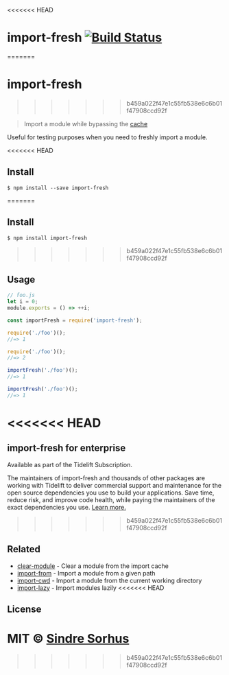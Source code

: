 <<<<<<< HEAD
# import-fresh [![Build Status](https://travis-ci.org/sindresorhus/import-fresh.svg?branch=master)](https://travis-ci.org/sindresorhus/import-fresh)
=======
# import-fresh
>>>>>>> b459a022f47e1c55fb538e6c6b01f47908ccd92f

> Import a module while bypassing the [cache](https://nodejs.org/api/modules.html#modules_caching)

Useful for testing purposes when you need to freshly import a module.

<<<<<<< HEAD

## Install

```
$ npm install --save import-fresh
```


=======
## Install

```
$ npm install import-fresh
```

>>>>>>> b459a022f47e1c55fb538e6c6b01f47908ccd92f
## Usage

```js
// foo.js
let i = 0;
module.exports = () => ++i;
```

```js
const importFresh = require('import-fresh');

require('./foo')();
//=> 1

require('./foo')();
//=> 2

importFresh('./foo')();
//=> 1

importFresh('./foo')();
//=> 1
```

<<<<<<< HEAD
=======
## import-fresh for enterprise

Available as part of the Tidelift Subscription.

The maintainers of import-fresh and thousands of other packages are working with Tidelift to deliver commercial support and maintenance for the open source dependencies you use to build your applications. Save time, reduce risk, and improve code health, while paying the maintainers of the exact dependencies you use. [Learn more.](https://tidelift.com/subscription/pkg/npm-import-fresh?utm_source=npm-import-fresh&utm_medium=referral&utm_campaign=enterprise&utm_term=repo)
>>>>>>> b459a022f47e1c55fb538e6c6b01f47908ccd92f

## Related

- [clear-module](https://github.com/sindresorhus/clear-module) - Clear a module from the import cache
- [import-from](https://github.com/sindresorhus/import-from) - Import a module from a given path
- [import-cwd](https://github.com/sindresorhus/import-cwd) - Import a module from the current working directory
- [import-lazy](https://github.com/sindresorhus/import-lazy) - Import modules lazily
<<<<<<< HEAD


## License

MIT © [Sindre Sorhus](https://sindresorhus.com)
=======
>>>>>>> b459a022f47e1c55fb538e6c6b01f47908ccd92f
